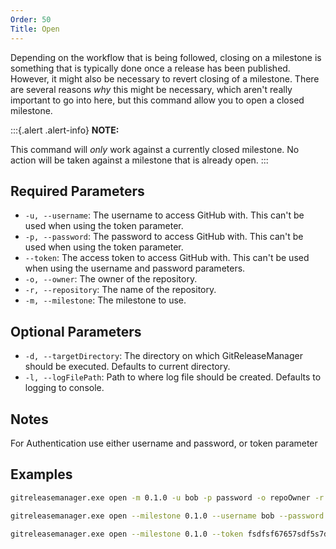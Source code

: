 ```yaml
---
Order: 50
Title: Open
---
```


Depending on the workflow that is being followed, closing on a milestone is
something that is typically done once a release has been published.  However, it
might also be necessary to revert closing of a milestone.  There are several
reasons _why_ this might be necessary, which aren't really important to go into
here, but this command allow you to open a closed milestone.

:::{.alert .alert-info}
**NOTE:**

This command will _only_ work against a currently closed milestone.  No action
will be taken against a milestone that is already open.
:::

## **Required Parameters**

- `-u, --username`: The username to access GitHub with. This can't be used when
    using the token parameter.
- `-p, --password`: The password to access GitHub with. This can't be used when
    using the token parameter.
- `--token`: The access token to access GitHub with. This can't be used when
    using the username and password parameters.
- `-o, --owner`: The owner of the repository.
- `-r, --repository`: The name of the repository.
- `-m, --milestone`: The milestone to use.

## **Optional Parameters**

- `-d, --targetDirectory`: The directory on which GitReleaseManager should be
    executed. Defaults to current directory.
- `-l, --logFilePath`: Path to where log file should be created. Defaults to
    logging to console.

## **Notes**

For Authentication use either username and password, or token parameter

## **Examples**

```bash
gitreleasemanager.exe open -m 0.1.0 -u bob -p password -o repoOwner -r repo

gitreleasemanager.exe open --milestone 0.1.0 --username bob --password password --owner repoOwner --repository repo

gitreleasemanager.exe open --milestone 0.1.0 --token fsdfsf67657sdf5s7d5f --owner repoOwner --repository repo
```
